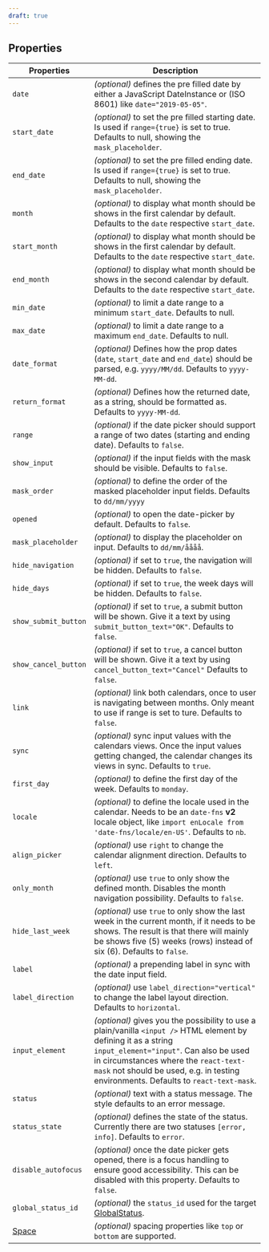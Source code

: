 ```yaml
---
draft: true
---
```


## Properties

| Properties                                      | Description                                                                                                                                                                                                                                                                               |
| ----------------------------------------------- | ----------------------------------------------------------------------------------------------------------------------------------------------------------------------------------------------------------------------------------------------------------------------------------------- |
| `date`                                          | _(optional)_ defines the pre filled date by either a JavaScript DateInstance or (ISO 8601) like `date="2019-05-05"`.                                                                                                                                                                      |
| `start_date`                                    | _(optional)_ to set the pre filled starting date. Is used if `range={true}` is set to true. Defaults to null, showing the `mask_placeholder`.                                                                                                                                             |
| `end_date`                                      | _(optional)_ to set the pre filled ending date. Is used if `range={true}` is set to true. Defaults to null, showing the `mask_placeholder`.                                                                                                                                               |
| `month`                                         | _(optional)_ to display what month should be shows in the first calendar by default. Defaults to the `date` respective `start_date`.                                                                                                                                                      |
| `start_month`                                   | _(optional)_ to display what month should be shows in the first calendar by default. Defaults to the `date` respective `start_date`.                                                                                                                                                      |
| `end_month`                                     | _(optional)_ to display what month should be shows in the second calendar by default. Defaults to the `date` respective `start_date`.                                                                                                                                                     |
| `min_date`                                      | _(optional)_ to limit a date range to a minimum `start_date`. Defaults to null.                                                                                                                                                                                                           |
| `max_date`                                      | _(optional)_ to limit a date range to a maximum `end_date`. Defaults to null.                                                                                                                                                                                                             |
| `date_format`                                   | _(optional)_ Defines how the prop dates (`date`, `start_date` and `end_date`) should be parsed, e.g. `yyyy/MM/dd`. Defaults to `yyyy-MM-dd`.                                                                                                                                              |
| `return_format`                                 | _(optional)_ Defines how the returned date, as a string, should be formatted as. Defaults to `yyyy-MM-dd`.                                                                                                                                                                                |
| `range`                                         | _(optional)_ if the date picker should support a range of two dates (starting and ending date). Defaults to `false`.                                                                                                                                                                      |
| `show_input`                                    | _(optional)_ if the input fields with the mask should be visible. Defaults to `false`.                                                                                                                                                                                                    |
| `mask_order`                                    | _(optional)_ to define the order of the masked placeholder input fields. Defaults to `dd/mm/yyyy`                                                                                                                                                                                         |
| `opened`                                        | _(optional)_ to open the date-picker by default. Defaults to `false`.                                                                                                                                                                                                                     |
| `mask_placeholder`                              | _(optional)_ to display the placeholder on input. Defaults to `dd/mm/åååå`.                                                                                                                                                                                                               |
| `hide_navigation`                               | _(optional)_ if set to `true`, the navigation will be hidden. Defaults to `false`.                                                                                                                                                                                                        |
| `hide_days`                                     | _(optional)_ if set to `true`, the week days will be hidden. Defaults to `false`.                                                                                                                                                                                                         |
| `show_submit_button`                            | _(optional)_ if set to `true`, a submit button will be shown. Give it a text by using `submit_button_text="OK"`. Defaults to `false`.                                                                                                                                                     |
| `show_cancel_button`                            | _(optional)_ if set to `true`, a cancel button will be shown. Give it a text by using `cancel_button_text="Cancel"` Defaults to `false`.                                                                                                                                                  |
| `link`                                          | _(optional)_ link both calendars, once to user is navigating between months. Only meant to use if range is set to ture. Defaults to `false`.                                                                                                                                              |
| `sync`                                          | _(optional)_ sync input values with the calendars views. Once the input values getting changed, the calendar changes its views in sync. Defaults to `true`.                                                                                                                               |
| `first_day`                                     | _(optional)_ to define the first day of the week. Defaults to `monday`.                                                                                                                                                                                                                   |
| `locale`                                        | _(optional)_ to define the locale used in the calendar. Needs to be an `date-fns` **v2** locale object, like `import enLocale from 'date-fns/locale/en-US'`. Defaults to `nb`.                                                                                                            |
| `align_picker`                                  | _(optional)_ use `right` to change the calendar alignment direction. Defaults to `left`.                                                                                                                                                                                                  |
| `only_month`                                    | _(optional)_ use `true` to only show the defined month. Disables the month navigation possibility. Defaults to `false`.                                                                                                                                                                   |
| `hide_last_week`                                | _(optional)_ use `true` to only show the last week in the current month, if it needs to be shows. The result is that there will mainly be shows five (5) weeks (rows) instead of six (6). Defaults to `false`.                                                                            |
| `label`                                         | _(optional)_ a prepending label in sync with the date input field.                                                                                                                                                                                                                        |
| `label_direction`                               | _(optional)_ use `label_direction="vertical"` to change the label layout direction. Defaults to `horizontal`.                                                                                                                                                                             |
| `input_element`                                 | _(optional)_ gives you the possibility to use a plain/vanilla `<input />` HTML element by defining it as a string `input_element="input"`. Can also be used in circumstances where the `react-text-mask` not should be used, e.g. in testing environments. Defaults to `react-text-mask`. |
| `status`                                        | _(optional)_ text with a status message. The style defaults to an error message.                                                                                                                                                                                                          |
| `status_state`                                  | _(optional)_ defines the state of the status. Currently there are two statuses `[error, info]`. Defaults to `error`.                                                                                                                                                                      |
| `disable_autofocus`                             | _(optional)_ once the date picker gets opened, there is a focus handling to ensure good accessibility. This can be disabled with this property. Defaults to `false`.                                                                                                                      |
| `global_status_id`                              | _(optional)_ the `status_id` used for the target [GlobalStatus](/uilib/components/global-status).                                                                                                                                                                                         |
| [Space](/uilib/components/space#tab-properties) | _(optional)_ spacing properties like `top` or `bottom` are supported.                                                                                                                                                                                                                     |
